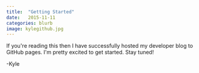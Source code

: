 ```yaml
---
title:  "Getting Started"
date:   2015-11-11 
categories: blurb
image: kylegithub.jpg
---
```


If you're reading this then I have successfully hosted my developer blog to GitHub pages. I'm pretty excited to get started.  Stay tuned!

-Kyle
